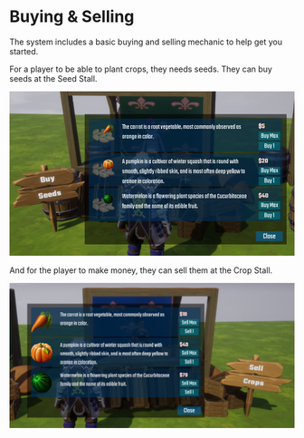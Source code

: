 # Buying & Selling

The system includes a basic buying and selling mechanic to help get you started.

For a player to be able to plant crops, they needs seeds.  They can buy seeds at the Seed Stall.

![](images/7.png)

And for the player to make money, they can sell them at the Crop Stall.

![](images/8.png)
